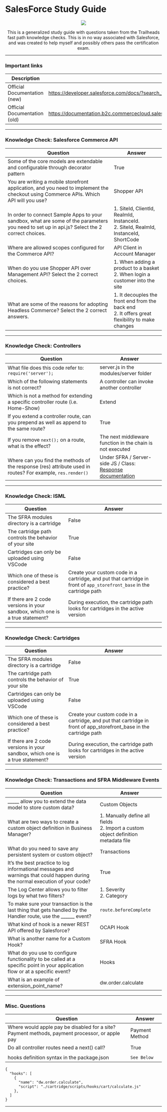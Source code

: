 # SalesForce Study Guide
  <p align="center"><img src="https://user-images.githubusercontent.com/12513606/156643945-63967b38-5306-4461-9829-a20def922a76.png" /></p>
  
  <p align="center">This is a generalized study guide with questions taken from the Trailheads fast path knowledge checks. This is in no way associated with Salesforce, and was created to help myself and possibly others pass the certification exam.</p>
  
----
<h3>Important links</h3>

| Description | Link |
|---|---|
| Official Documentation (new) | https://developer.salesforce.com/docs/?search_text=post%20action%20link |
| Official Documentation (old) | https://documentation.b2c.commercecloud.salesforce.com/DOC1/index.jsptopic=%2Fcom.demandware.dochelp%2Fcontent%2Fb2c_commerce%2Ftopics%2Fsite_development%2Fb2c_business_manager_extension_points.html |

----
<h3>Knowledge Check: Salesforce Commerce API</h3>

| Question  | Answer  |
|---|---|
| Some of the core models are extendable and configurable through decorator pattern | True  |
| You are writing a mobile storefront application, and you need to implement the checkout using Commerce APIs. Which API will you use? | Shopper API |
| In order to connect Sample Apps to your sandbox, what are some of the parameters you need to set up in api.js? Select the 2 correct choices. | 1. SiteId, ClientId, RealmId, InstanceId. <br/> 2. SiteId, RealmId, InstanceId, ShortCode  |
| Where are allowed scopes configured for the Commerce API? | API Client in Account Manager |
| When do you use Shopper API over Management API? Select the 2 correct choices. | 1. When adding a product to a basket <br /> 2. When login a customer into the site|
| What are some of the reasons for adopting Headless Commerce? Select the 2 correct answers. | 1. It decouples the front end from the back end <br /> 2. It offers great flexibility to make changes |

----
<h3>Knowledge Check: Controllers</h3>

| Question  | Answer  |
|---|---|
| What file does this code refer to: `require('server');` | server.js in the modules/server folder |
| Which of the following statements is not correct? | A controller can invoke another controller |
| Which is not a method for extending a specific controller route (i.e. Home-Show) | Extend |
| If you extend a controller route, can you prepend as well as append to the same route? | True |
| If you remove `next();` on a route, what is the effect? | The next middleware function in the chain is not executed |
| Where can you find the methods of the response (res) attribute used in routes? For example, `res.render()` | Under SFRA / Server-side JS / Class: <a href="https://documentation.b2c.commercecloud.salesforce.com/DOC1/index.jsp?topic=%2Fcom.demandware.dochelp%2Fsfrajsdoc%2Fjs%2Fserver%2Fmodules_server_response.js.html">Response documentation</a> |


----
<h3>Knowledge Check: ISML</h3>

| Question  | Answer  |
|---|---|
| The SFRA modules directory is a cartridge | False |
| The cartridge path controls the behavior of your site | True |
| Cartridges can only be uploaded using VSCode | False |
| Which one of these is considered a best practice? | Create your custom code in a cartridge, and put that cartridge in front of `app_storefront_base` in the cartridge path |
| If there are 2 code versions in your sandbox, which one is a true statement? | During execution, the cartridge path looks for cartridges in the active version |


----
<h3>Knowledge Check: Cartridges</h3>

| Question  | Answer  |
|---|---|
| The SFRA modules directory is a cartridge | False |
| The cartridge path controls the behavior of your site | True |
| Cartridges can only be uploaded using VSCode | False |
| Which one of these is considered a best practice? | Create your custom code in a cartridge, and put that cartridge in front of app_storefront_base in the cartridge path |
| If there are 2 code versions in your sandbox, which one is a true statement? | During execution, the cartridge path looks for cartridges in the active version |

----
<h3>Knowledge Check: Transactions and SFRA Middleware Events</h3>

| Question  | Answer  |
|---|---|
| _____ allow you to extend the data model to store custom data? | Custom Objects  |
| What are two ways to create a custom object definition in Business Manager? | 1. Manually define all fields <br /> 2. Import a custom object definition metadata file  |
| What do you need to save any persistent system or custom object? | Transactions |
| It’s the best practice to log informational messages and warnings that could happen during the normal execution of your code? | True |
| The Log Center allows you to filter logs by what two filters? | 1. Severity <br /> 2. Category |
| To make sure your transaction is the last thing that gets handled by the Handler route, use the ______ event? | `route.beforeComplete` |
| What kind of hook is a newer REST API offered by Salesforce? | OCAPI Hook |
| What is another name for a Custom Hook? | SFRA Hook |
| What do you use to configure functionality to be called at a specific point in your application flow or at a specific event? | Hooks |
| What is an example of extension_point_name? | dw.order.calculate |

----
<h3>Misc. Questions</h3>

| Question  | Answer  |
|---|---|
| Where would apple pay be disabled for a site? Payment methods, payment processor, or apple pay | Payment Method |
| Do all controller routes need a next() call? | True |
| | |
| hooks definition syntax in the package.json | `See Below`
```
{
  "hooks": [
    {
      "name": "dw.order.calculate",
      "script": "./cartridge/scripts/hooks/cart/calculate.js"
    },
  ]
}
```
----
